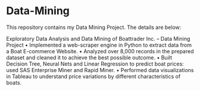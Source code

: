 # Data-Mining
This repository contains my Data Mining Project. The details are below:

Exploratory Data Analysis and Data Mining of Boattrader Inc. – Data Mining Project
• Implemented a web-scraper engine in Python to extract data from a Boat E-commerce Website.
• Analyzed over 8,000 records in the prepared dataset and cleaned it to achieve the best possible outcome.
• Built Decision Tree, Neural Nets and Linear Regression to predict boat prices: used SAS Enterprise Miner and Rapid Miner.
• Performed data visualizations in Tableau to understand price variations by different characteristics of boats.
